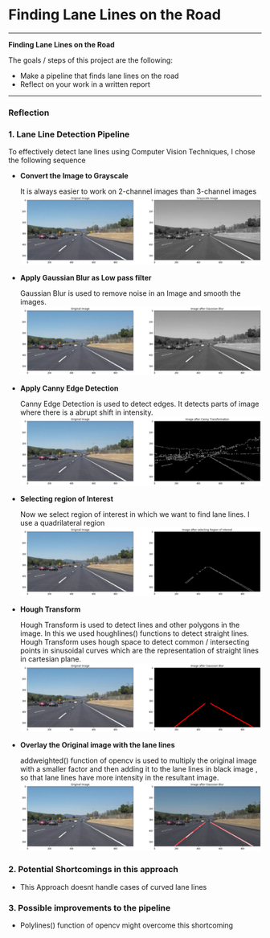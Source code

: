 # **Finding Lane Lines on the Road**
---
**Finding Lane Lines on the Road**

The goals / steps of this project are the following:
* Make a pipeline that finds lane lines on the road
* Reflect on your work in a written report


[//]: # (Image References)

[image1]: ./examples/grayscale_image.jpg "Grayscale"
[image2]: ./examples/blurred.jpg "Gaussian"
[image3]: ./examples/Canny_transform.jpg "Canny Transform"
[image4]: ./examples/masking_with_region_of_interest.jpg "Region of Interest"
[image5]: ./examples/lane_lines_mask.jpg "Lane Lines on mask"
[image6]: ./examples/lane_lines_final.jpg "Lane Lines on Image"
---

### Reflection

### 1. Lane Line Detection Pipeline

To effectively detect lane lines using Computer Vision Techniques, I chose the following sequence

 * **Convert the Image to Grayscale**

    It is always easier to work on 2-channel images than 3-channel images
    ![image1]

* **Apply Gaussian Blur as Low pass filter**

    Gaussian Blur is used to remove noise in an Image and smooth the images.
    ![image2]

* **Apply Canny Edge Detection**

    Canny Edge Detection is used to detect edges. It detects parts of image where there is a abrupt shift in intensity.
    ![image3]

* **Selecting region of Interest**

    Now we select region of interest in which we want to find lane lines.
    I use a quadrilateral region
    ![image4]

* **Hough Transform**

    Hough Transform is used to detect lines and other polygons in the image.
    In this we used houghlines() functions to detect straight lines.
    Hough Transform uses hough space to detect common / intersecting points in sinusoidal curves which are the representation of straight lines in cartesian plane.
    ![image5]

* **Overlay the Original image with the lane lines**

    addweighted() function of opencv is used to multiply the original image with a smaller factor and then adding it to the lane lines in black image , so that lane lines have more intensity in the resultant image.
    ![image6]


### 2. Potential Shortcomings in this approach


*  This Approach doesnt handle cases of curved lane lines


### 3. Possible improvements to the pipeline

* Polylines() function of opencv might overcome this shortcoming
